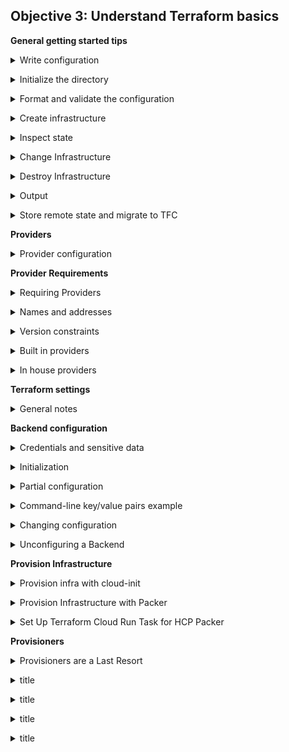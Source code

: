 ## Objective 3: Understand Terraform basics

**General getting started tips**
<p>
<details><summary>Write configuration</summary>
<p>

`Terraform {}` block contains TF settings, including providers. For each provider a `source` is also defined. Also set a version attribute (optional). 
<br>

`Provider` block configures the specified provider. Provider is a plugin used to create and manage your resources.
<br>

`Resources` block to define components in your infra. Can be physical or virtual component, like ec2 or an app. They have 2 strings before the block: resource type + resource name. 
(`aws_instance.app_server`). Contain arguments which are used to config the resource. Including machine sizes etc. 
</details>

<p>
<details><summary>Initialize the directory</summary>
<p>

When you create new config / check existing config - you must initialize the directory with `terraform init`. 
When you do this, TF downloads and installs the providers defined in the config. 
TF downloads provider and installs it in a hidden subdirectory of your current working dir - named `.terraform`. TF also creates a lock file named `terraform.lock.hcl` - specifies exact provider versions used
</details>

<p>
<details><summary>Format and validate the configuration</summary>
<p>

Consistent formatting by using `terraform fmt`, auto updates configs for readability and consistency. Also prints out the files it modified. 
Use `terraform validate` to make sure config is syntactically valid and internally consistent.
</details>

<p>
<details><summary> Create infrastructure </summary>
<p>

To apply config, use  `terraform apply`. Before execution, TF prints out an execution plan - describing the actions TF will take. 

Terraform will now pause and wait for your approval before proceeding. If anything in the plan seems incorrect or dangerous, it is safe to abort here before Terraform modifies your infrastructure.

In this case the plan is acceptable, so type yes at the confirmation prompt to proceed. Executing the plan will take a few minutes since Terraform waits for the EC2 instance to become available.
</details>

<p>
<details><summary> Inspect state </summary>
<p>

After you apply your changes, TF wrote data in a file called `terraform.tfstate`. Stores the IDs and properties of resources it manages. State file is the only way TF can track which resources it manages. Also contains sensitive data, so use TFC/TFE or store remotely. 

Inspect the state file using `terraform show`.
<br>

Can use `terraform state list` to show list of resources in project state.
</details>

<p>
<details><summary> Change Infrastructure </summary>
<p>

The prefix `-/+` means that Terraform will destroy and recreate the resource, rather than updating it in-place
Terraform can update some attributes in-place - indicated with the `~` prefix.

TF prompts for approval of the execution plan before proceeding. Answer `yes` to execute the planned steps.
</details>


<p>
<details><summary> Destroy Infrastructure </summary>
<p>

To destroy managed resources use `terraform destroy `command. It’s the inverse of `terraform apply` - it terminates all resources specified in your TF state. Doesn’t touch non TF resources.
The `-` prefix indicates that the instance will be destroyed. Auto determines the order to destroy - just like apply. 
Answer `yes` to execute plan and destroy all the things.
</details>


<p>
<details><summary> Output </summary>
<p>

Using a file called `outputs.tf` - you can define outputs for your resources. Use the command `terraform output` to query outputs. Use these to connect TF projects with other parts of your infra.

LPT (which you knew already lol): Terraform loads all files in the current directory ending in `.tf`, so you can name your configuration files however you choose.
</details>

<p>
<details><summary> 	Store remote state and migrate to TFC </summary>
<p>

- TFC allows easy version, audit and collaborate on infra changes. When setting up TFC, you need to add a `cloud` block and replace `organization-name` with your TFC name.
- `terraform login`, then paste the API key into the terminal. 
- `terraform init`, to re-initialize config and migrate to TFC. Type, `yes` when prompted.
- Then delete local state file `rm terraform.tfstate`

<br>
Set workspace variables
<br>

You must configure your workspace with your AWS credentials to authenticate the AWS provider.
Navigate to your workspace in TFC and go to the workspace's Variables page. Under Workspace Variables, add your `AWS_ACCESS_KEY_ID` and `AWS_SECRET_ACCESS_KEY` as Environment Variables, making sure to mark them as "Sensitive".
</details>

<p>

**Providers**
<p>
<details><summary> Provider configuration  </summary>
<p>
Providers allow Terraform to interact with cloud providers, SaaS providers, and other APIs.

The name given in the block header is the local name of the provider to configure. This provider should already be included in a `required_providers` block.
Providers require their own configuration for regions, authentication etc.
The body between `{ }` contain config arguments for provider. Most arguments are defined by provider itself. 
<p>

There are also two "meta-arguments" that are defined by Terraform itself and available for all `provider` blocks:
- Alias: for using the same provider with different config for different resources. Main reason for this to support multiple regions for cloud platform. Provider block without alias is default config for that provider.  To reference alternate provider config, specify in this format: `provider_name.alias`
- Version (deprecated): The `version` meta-argument specifies a version constraint for a provider, and works the same way as the version argument in a `required_providers` block.
</details>
<p>

**Provider Requirements**
<p>
<details><summary> Requiring Providers </summary>
<p>

Each TF module must declare which provider it requires. Declared in a `required_providers` block.  The `required_providers` block must be nested inside the top-level terraform block. Consists of local name, source location, version constraint

```terraform
terraform {
  required_providers {
    mycloud = {
      source  = "mycorp/mycloud"
      version = "~> 1.0"
    }
  }
}
```

Each argument in the `required_providers` block enables one provider. The key determines the provider's local name (its unique identifier within this module), and the value is an object with the following elements:
- Source: the global source address for the provider you intend to use, such as `hashicorp/aws`.
- Version: a version constraint specifying which subset of available provider versions the module is compatible with.
</details>

<p>
<details><summary> Names and addresses </summary>
<p>

Each provider has two identifiers:
<br>
A unique source address, which is only used when requiring a provider. A local name, which is used everywhere else in a Terraform module.

- Local name: Module specific and assigned when requiring a provider, must be unique per-module. 
    TF configs always refer to provider using their local name. IE: resources from aws, all begin with `aws_instance` etc. 

- Source address: This is the providers global identifier. Also tells TF where to download it. 
    Consists of: `Hostname/Namespace/Type`. 

    - Hostname: Name of TF registry that distributes the provider. Defaults to: `registry.terraform.io`
    - Namespace: organizational namespace within the registry. Represents org that publishes the provider.
    - Type: Short name for platform or system the provider manages. Usually the providers preferred local name. 

The source address with all three components given explicitly is called the provider's fully-qualified address.
</details>

<p>
<details><summary> Version constraints  </summary>
<p>

-Each provider dependency you declare, should have `version` constraint in the version argument, so TF can select single version per provider. <br>
The version meta-argument specifies a version constraint for a provider, and works the same way as the version argument in a `required_providers` block. The version constraint in a provider configuration is only used if `required_providers` does not include one for that provider.
<br>

-If omitted, TF will accept any version of the provider. 
Dependency lock file: can be used to control TF and ensure it always install same provider versions. Each module should at least declare the minimum provider version it is known to work with, using the `>=` version constraint syntax:
</details>

<p>
<details><summary> Built in providers </summary>
<p>

One provider that is built into TF. It enables the `terraform_remote_state` data source.
It has a special provider source address, which is `terraform.io/builtin/terraform`
<p>
</details>

<p>
<details><summary> In house providers </summary>
<p>

Anyone can develop their own TF provider. Can be used to configure proprietary systems.
One option to distribute provider, to run an in-house private registry. 
Another option is to place provider plugins in directories via `filesystem mirrors`

All providers must have source address, that includes hostname of registry - but that doesn’t actually need to provide an actual registry service. For in house, you can use like a fake name.
</details>

**Terraform settings**

<p>
<details><summary> General notes </summary>
<p>

- TF block: Settings are gathered together into `terraform` blocks. Each TF block contains settings related to TF’s behavior. Inside a TF block, only constant values can be used. 

- Configuring TF cloud: Add a nested `cloud` block in the terraform block.
  Using TFC through command line is called `CLI-driven run workflow`. When you use CLI workflow, TF plan/apply are remotely executed in TFC environment by default. This lets you use TFC with CLI workflow. 

- Configuring TF backend: Nested `backend` block configures which state backend TF should use. Backend defines where TF stores its state data files. 
  By default, TF uses backend called `local` - which stores state on a local disk. Don't need to configure a backend, when using TFC (If I have a `cloud block`, I cannot have a `backend block`.)
</details>

**Backend configuration**

<p>
<details><summary> Credentials and sensitive data </summary>
<p>

Backends store state in a remote service, which allows multiple people to access it. Accessing remote state generally requires access credentials, since state data contains extremely sensitive information. 
Terraform writes the backend configuration in plain text in two separate files.

1) The `.terraform/terraform.tfstate` file contains the backend configuration for the current working directory.
2) All plan files capture the information in `.terraform/terraform.tfstate` at the time the plan was created. This helps ensure Terraform is applying the plan to correct set of infrastructure.
</details>

<p>
<details><summary> Initialization </summary>
<p>

When you change a backend's configuration, you must run `terraform init` again to validate and configure the backend before you can perform any plans, applies, or state operations. <br>

After you initialize, Terraform creates a `.terraform/` directory locally. This directory contains the most recent backend configuration, including any authentication parameters you provided to the Terraform CLI. Do not check this directory into Git, as it may contain sensitive credentials for your remote backend. <br>

The local backend configuration is different and entirely separate from the `terraform.tfstate` file that contains state data about your real-world infrastruture. Terraform stores the `terraform.tfstate` file in your remote backend.

</details>

<p>
<details><summary> Partial configuration </summary>
<p>

- Don’t need to specify every required argument in backend config. When some or all arguments are omitted, it’s called: partial config. With a partial config, the remaining TF config arguments must be provided:
    - File: config file may be specified with the `init` command. Use the `-backend-config=PATH` option when running `terraform init`. 
    - Command line key/value pairs: This isn’t recommended for secrets. Use the `-backend-config=”KEY-VALUE”` when running `terraform init`.
    - Interactively: TF will ask you for the required values and prompt for an answer.

The final merged config is stored on disk in the `.terraform` directory. Should be Ignored from version control. It contains sensitive info. 
</details>


<p>
<details><summary> Command-line key/value pairs example </summary>
<p>

Example of passing partial config with command-line key/value pairs:

```terraform
$ terraform init \
    -backend-config="address=demo.consul.io" \
    -backend-config="path=example_app/terraform_state" \
    -backend-config="scheme=https"
```
</details>

<p>
<details><summary> Changing configuration </summary>
<p>

You can change your backend config at any time. Can change both config and backend type (S3 to consul). 
TF auto detects any changes in your config and request a `reinitialization`. TF will ask you want to migrate existing state to the new config. This allows you to easily switch from one backend to another.
If you're just reconfiguring the same backend, Terraform will still ask if you want to migrate your state. You can respond "no" in this scenario.
</details>

<p>
<details><summary> Unconfiguring a Backend </summary>
<p>

If you no longer want to use any backend, you can simply remove the configuration from the file. Terraform will detect this like any other change and prompt you to reinitialize.
As part of the reinitialization, Terraform will ask if you'd like to migrate your state back down to normal local state. Once this is complete then Terraform is back to behaving as it does by default.
</details>

**Provision Infrastructure**

<p>
<details><summary> Provision infra with cloud-init </summary>
<p>

`Cloud-init` standard config support tool that allows you to pass a shell script to your instance that installs or configures machine to my specs.
Add your configs to your .yaml template or whatever file you want. 
Add cloud-init script to TF config. For example, your `user_data` will have the data file `template_file.user_data`. You’ll need a data block to retrieve the contents of the .yaml file. 
It’s basically a template file that is rendered and the output is used for any value you need to config your instance. 
</details>

<p>
<details><summary> Provision Infrastructure with Packer </summary>
<p>

- Packer is HashiCorp's open-source tool for creating machine images from source configuration. You can configure Packer images with an operating system and software for your specific use-case.

- 1) Create local ssh key: `ssh-keygen -t rsa -C "your_email@example.com" -f ./tf-packer`
- 2) Packer config will pass it a shell script to run when it builds the image. Open the shell script to review the provisioning instructions. (you already know how to read bash scripts)
- 3) Review the packer image. Change to the `images` directory. Open the `image.pkr.hcl` file in your file editor.
    - Review the `variables` block. This region must match the region where Terraform will build your AMI. The `locals` block creates a formatted timestamp to keep your AMI name unique.
    - The `source` block generates a template for your AMI. 
    - The `build` block builds out your instances with specific scripts or files. Your build is based on the previously declared source as the type of AMI.
    - Next, the `provisioner` blocks copy your key to the image and run your setup script.
- 4) Run the Packer build command providing your image template file. `packer build image.pkr.hcl`. The final line of the output is the AMI ID you will pass into your Terraform configuration in the next step.

- Deploy your Packer image with Terraform
  - The AMI is your artifact from the Packer run and is available in your AWS account in the EC2 Images section. You can visit the AWS Web Console to view this AMI ID again.
  - To use this AMI in your Terraform environment, navigate to the `instances` directory.
  - Open the `main.tf` file and navigate to the `aws_instance` resource. Edit the `ami` attribute with the AMI ID you received from your Packer build.
  - Save, initialize and apply:  `terraform init && terraform apply`
</details>

<p>
<details><summary> Set Up Terraform Cloud Run Task for HCP Packer </summary>
<p>

- HCP Packer has a Terraform Cloud run task integration, which validates that the machine images in your Terraform configuration are not revoked for being insecure or outdated.
- Run task features: 
    The Terraform Cloud run task for HCP Packer currently has two main features:
    `data source image validation` scans your Terraform resources for references to `hcp_packer_iteration` and `hcp_packer_image` data sources. It will warn you if any referenced data source is associated with a revoked image iteration.
    `resource image validation` scans your Terraform configuration for resources that use hard-coded machine image IDs and checks if the image is tracked by HCP Packer. If the image is associated with an image iteration, the run task will warn users if it is a revoked iteration. 
- The HCP Packer Standard tier only supports data source image validation. The HCP Packer Plus tier supports both data source and resource image validation.
<br>
Take a look here if you want more details: https://developer.hashicorp.com/terraform/tutorials/provision/setup-tfc-run-task
</details>


**Provisioners**

<p>
<details><summary> Provisioners are a Last Resort </summary>
<p>

https://developer.hashicorp.com/terraform/language/resources/provisioners/syntax#provisioners-are-a-last-resort 

</details>

<p>
<details><summary> title </summary>
<p>

</details>

<p>
<details><summary> title </summary>
<p>

</details>

<p>
<details><summary> title </summary>
<p>

</details>

<p>
<details><summary> title </summary>
<p>

</details>

